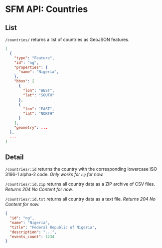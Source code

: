 # SFM API: Countries

## List

`/countries/` returns a list of countries as GeoJSON features.

```json
[
  {
    "type": "Feature",
    "id": "ng",
    "properties": {
      "name": "Nigeria",
    },
    "bbox": [
      {
        "lon": "WEST",
        "lat": "SOUTH"
      },
      {
        "lon": "EAST",
        "lat": "NORTH"
      }
    ],
    "geometry": ...
  },
  ...
]
```

## Detail

`/countries/:id` returns the country with the corresponding lowercase ISO 3166-1 alpha-2 code. *Only works for `ng` for now.*

`/countries/:id.zip` returns all country data as a ZIP archive of CSV files. *Returns 204 No Content for now.*

`/countries/:id.txt` returns all country data as a text file. *Returns 204 No Content for now.*

```json
{
  "id": "ng",
  "name": "Nigeria",
  "title": "Federal Republic of Nigeria",
  "description": "...",
  "events_count": 1234
}
```
